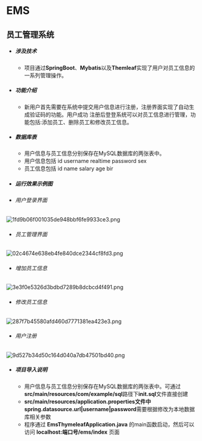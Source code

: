 # EMS
## 员工管理系统

* ##### 涉及技术
    * 项目通过**SpringBoot**、**Mybatis**以及**Themleaf**实现了用户对员工信息的一系列管理操作。
* ##### 功能介绍
    * 新用户首先需要在系统中提交用户信息进行注册，注册界面实现了自动生成验证码的功能。用户成功 注册后登登系统可以对员工信息进行管理，功能包括:添加员工、删除员工和修改员工信息。
* ##### 数据库表
    * 用户信息与员工信息分别保存在MySQL数据库的两张表中。
    * 用户信息包括 id username realtime password sex
    * 员工信息包括 id name salary age bir
* ##### 运行效果示例图
* ###### 用户登录界面
![1fd9b06f001035de948bbf6fe9933ce3.png](evernotecid://848BA53C-1069-4418-97BD-83211FEC73F4/appyinxiangcom/10677968/ENResource/p578)
* ###### 员工管理界面
![02c4674e638eb4fe840dce2344cf8fd3.png](evernotecid://848BA53C-1069-4418-97BD-83211FEC73F4/appyinxiangcom/10677968/ENResource/p580)
* ###### 增加员工信息
![3e3f0e5326d3bdbd7289b8dcbcd4f491.png](evernotecid://848BA53C-1069-4418-97BD-83211FEC73F4/appyinxiangcom/10677968/ENResource/p581)
* ###### 修改员工信息
![287f7b45580afd460d7771381ea423e3.png](evernotecid://848BA53C-1069-4418-97BD-83211FEC73F4/appyinxiangcom/10677968/ENResource/p582)
* ###### 用户注册
![9d527b34d50c164d040a7db47501bd40.png](evernotecid://848BA53C-1069-4418-97BD-83211FEC73F4/appyinxiangcom/10677968/ENResource/p584)
* ##### 项目导入说明
    * 用户信息与员工信息分别保存在MySQL数据库的两张表中。可通过 **src/main/resources/com/example/sql**路径下**init.sql**文件直接创建
    * **src/main/resources/application.properties文件中spring.datasource.url|username|password**需要根据修改为本地数据库相关参数
    * 程序通过 **EmsThymeleafApplication.java** 的main函数启动，然后可以访问 **localhost:端口号/ems/index** 页面
